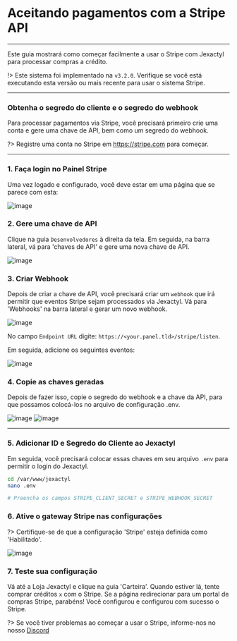 # Aceitando pagamentos com a Stripe API

***

Este guia mostrará como começar facilmente a usar o Stripe com Jexactyl
para processar compras a crédito.

!> Este sistema foi implementado na `v3.2.0`. Verifique se você está executando esta versão
ou mais recente para usar o sistema Stripe.

***

### Obtenha o segredo do cliente e o segredo do webhook

Para processar pagamentos via Stripe, você precisará primeiro
crie uma conta e gere uma chave de API, bem como um segredo do webhook.

?> Registre uma conta no Stripe em https://stripe.com para começar.

***

### 1. Faça login no Painel Stripe

Uma vez logado e configurado, você deve estar em uma página que se parece com esta:

![image](../../public/images/stripe-dashboard.jpg)

### 2. Gere uma chave de API

Clique na guia `Desenvolvedores` à direita da tela. Em seguida, na barra lateral,
vá para 'chaves de API' e gere uma nova chave de API.

![image](../../public/images/stripe-apikey.jpg)

### 3. Criar Webhook

Depois de criar a chave de API, você precisará criar um `webhook` que irá
permitir que eventos Stripe sejam processados via Jexactyl. Vá para 'Webhooks' na barra lateral
e gerar um novo webhook.

![image](../../public/images/stripe-webhook.png)

No campo `Endpoint URL` digite: `https://<your.panel.tld>/stripe/listen`.

Em seguida, adicione os seguintes eventos:

![image](../../public/images/stripe-perms.jpg)

### 4. Copie as chaves geradas

Depois de fazer isso, copie o segredo do webhook e a chave da API,
para que possamos colocá-los no arquivo de configuração .env.

![image](../../public/images/stripe-webhook-secret.jpg)
![image](../../public/images/stripe-api-secret.jpg)

***

### 5. Adicionar ID e Segredo do Cliente ao Jexactyl
Em seguida, você precisará colocar essas chaves em seu arquivo `.env` para permitir o login do Jexactyl.

```bash
cd /var/www/jexactyl
nano .env

# Preencha os campos STRIPE_CLIENT_SECRET e STRIPE_WEBHOOK_SECRET
```

### 6. Ative o gateway Stripe nas configurações

?> Certifique-se de que a configuração 'Stripe' esteja definida como 'Habilitado'.

![image](../../public/images/store_admin.png)

### 7. Teste sua configuração

Vá até a Loja Jexactyl e clique na guia 'Carteira'. Quando estiver lá, tente comprar créditos `x` com o Stripe.
Se a página redirecionar para um portal de compras Stripe, parabéns! Você configurou e configurou com sucesso o Stripe.

?> Se você tiver problemas ao começar a usar o Stripe, informe-nos no nosso [Discord](https://discord.gg/8r7n7mU33R)
